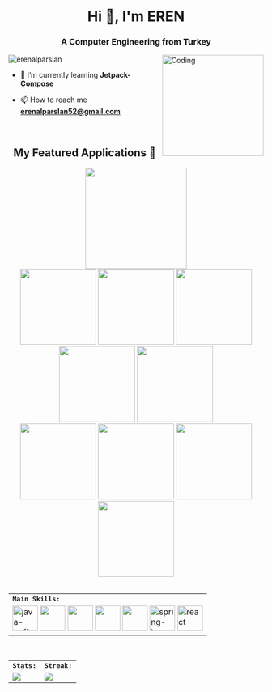 <h1 align="center">Hi 👋, I'm EREN</h1>
<h3 align="center">A Computer Engineering from Turkey</h3>
<img align="right" alt="Coding" width="200" height="auto" src="https://media3.giphy.com/media/IIv3NuURRxgJO/giphy.gif?cid=790b7611aa3cb6790e3186d9f210dc00c5cb8482b16b3bf1&rid=giphy.gif&ct=g">

<p align="left"> <img src="https://komarev.com/ghpvc/?username=erenalparslanx&label=Profile%20views&color=red&style=flat" alt="erenalparslan" /> </p>

- 🌱 I’m currently learning **Jetpack-Compose**

- 📫 How to reach me **erenalparslan52@gmail.com**

<br>

<div>
    <h2 align=center> My Featured Applications 🚀</h2>
</div>

<div align=center>
<a href="https://play.google.com/store/apps/details?id=com.erenalparslan.englishhero"><img width="200" src="https://github.com/erenalparslan/erenalparslan/assets/100201401/21bcbadb-c9e0-4127-aaeb-f79e2910a34f"></a></br>
<img width="150"  src="https://github.com/erenalparslan/erenalparslan/assets/100201401/cc8670dd-f05e-49ac-8449-57b73463020d">
<img width="150"  src="https://github.com/erenalparslan/erenalparslan/assets/100201401/d446c9cb-cad9-4b60-9731-8b9f68d6d6d2">
<img width="150" src="https://github.com/erenalparslan/erenalparslan/assets/100201401/ad8534e3-9d60-430a-89ce-85e999c673c2">
<img width="150"  src="https://github.com/erenalparslan/BankNavigationView/assets/100201401/3cf3f878-c657-4c1b-98d4-67bb9ff0b43e">  
<img width="150"  src="https://user-images.githubusercontent.com/100201401/226323310-22df02c6-f053-491a-9306-3dc317594c40.png"><br>
<img width="150" src="https://user-images.githubusercontent.com/100201401/228004213-9e6adc3d-0b41-4700-9dcd-1ef03440621a.png">
<img width="150"  src="https://github.com/erenalparslan/CalculatorWithCompose/assets/100201401/66d3e5a0-9463-4667-9ea0-45bea4b1fb1c">
<img width=150 src="https://user-images.githubusercontent.com/100201401/226329715-ee9c0507-a839-4af8-b4c7-637f62bb6cca.png"> 
<img width=150 src="https://user-images.githubusercontent.com/100201401/232900729-2a3870c9-a8e8-4771-a221-ca621ac19a6e.png">
</div>


<br>

<div align=center>
<table>
    <tr>
        <td colspan="8">
        <strong><samp>Main Skills:</samp></strong>
        </td>
    </tr>
        <tr>
        <td colspan="8">
        <img width="50" height="50" src="https://img.icons8.com/ios/50/java-coffee-cup-logo--v1.png" alt="java-coffee-cup-logo--v1"/>
        <img src="https://img.icons8.com/color/480/000000/android-studio.png" width=50></a>
        <img src="https://img.icons8.com/color/480/000000/kotlin.png" width=50></a>
        <img src="https://img.icons8.com/color/480/000000/git.png" width=50></a>
        <img src="https://img.icons8.com/color/480/000000/firebase.png" width=50></a>
      <img width="50" height="50" src="https://img.icons8.com/color/48/spring-logo.png" alt="spring-logo"/>
        <img width="50" height="50" src="https://img.icons8.com/ios-glyphs/30/react.png" alt="react"/>
        </td>
    </tr>
</table>

<br>

<table>
    <tr>
        <td colspan="2">
            <strong><samp>Stats:</samp></strong>
        </td>
        <td colspan="2">
            <strong><samp>Streak:</samp></strong>
        </td>
    </tr>
    <tr>
        <td colspan="2" rowspan="2">
            <a href="https://github-readme-stats.vercel.app/api?username=erenalparslan&count_private=true&hide_border=true&show_icons=true&theme=radical">
                <img src="https://github-readme-stats-sigma-five.vercel.app/api?username=erenalparslan&count_private=true&hide_border=true&show_icons=true&theme=radical">
            </a>
        </td>
        <td colspan="2" rowspan="2">
            <a href="https://github-readme-streak-stats.herokuapp.com/?user=erenalparslan&hide_border=true&theme=radical">
                <img src="https://github-readme-streak-stats.herokuapp.com/?user=erenalparslan&hide_border=true&theme=radical">
            </a>
        </td>
    </tr>
</table>
